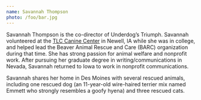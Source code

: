 ```yaml
---
name: Savannah Thompson
photo: /foo/bar.jpg
---
```


Savannah Thompson is the co-director of Underdog’s Triumph. Savannah volunteered at the [TLC Canine Center](https://www.tlccaninecenter.org/) in Newell, IA while she was in college, and helped lead the Beaver Animal Rescue and Care (BARC) organization during that time. She has strong passion for animal welfare and nonprofit work. After pursuing her graduate degree in writing/communications in Nevada, Savannah returned to Iowa to work in nonprofit communications.

Savannah shares her home in Des Moines with several rescued animals, including one rescued dog (an 11-year-old wire-haired terrier mix named Emmett who strongly resembles a goofy hyena) and three rescued cats.